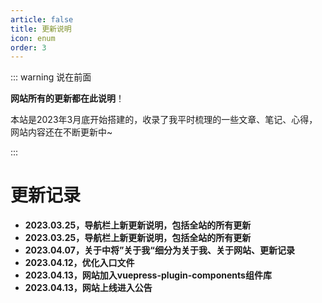 ```yaml
---
article: false
title: 更新说明
icon: enum
order: 3
---
```




::: warning 说在前面

**网站所有的更新都在此说明**！

本站是2023年3月底开始搭建的，收录了我平时梳理的一些文章、笔记、心得，网站内容还在不断更新中~

:::


# 更新记录

- **2023.03.25，导航栏上新更新说明，包括全站的所有更新**
- **2023.03.25，导航栏上新更新说明，包括全站的所有更新**
- **2023.04.07，关于中将”关于我“细分为关于我、关于网站、更新记录**
- **2023.04.12，优化入口文件**
- **2023.04.13，网站加入vuepress-plugin-components组件库**
- **2023.04.13，网站上线进入公告**
